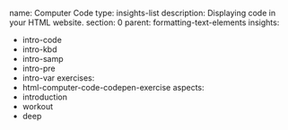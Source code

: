 name: Computer Code
type: insights-list
description: Displaying code in your HTML website.
section: 0
parent: formatting-text-elements
insights:
  - intro-code
  - intro-kbd
  - intro-samp
  - intro-pre
  - intro-var
exercises:
  - html-computer-code-codepen-exercise
aspects:
  - introduction
  - workout
  - deep

